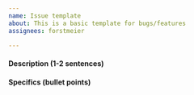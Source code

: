 ```yaml
---
name: Issue template
about: This is a basic template for bugs/features
assignees: forstmeier

---
```


#### Description (1-2 sentences)
<!-- If this is an issue, let us know what's happening and what should be happening -->
<!-- If this is a feature or enhancement request, tell use the new behavior you’d like to have -->

#### Specifics (bullet points)
<!-- For issues, tell us how the bug is being encountered -->
<!-- For features/enhancements, detail the areas of the codebase we'll need to change -->
<!-- Please include a bug, feature, or enhancement label -->
